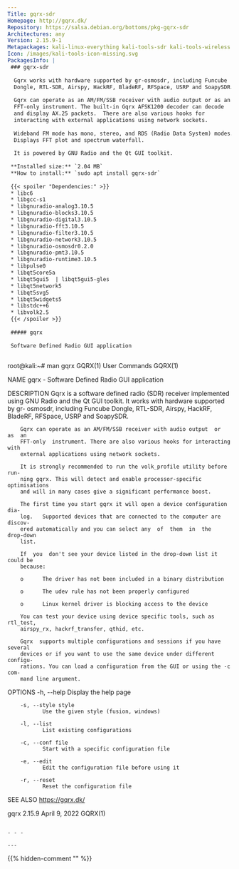 ```yaml
---
Title: gqrx-sdr
Homepage: http://gqrx.dk/
Repository: https://salsa.debian.org/bottoms/pkg-gqrx-sdr
Architectures: any
Version: 2.15.9-1
Metapackages: kali-linux-everything kali-tools-sdr kali-tools-wireless 
Icon: /images/kali-tools-icon-missing.svg
PackagesInfo: |
 ### gqrx-sdr
 
  Gqrx works with hardware supported by gr-osmosdr, including Funcube
  Dongle, RTL-SDR, Airspy, HackRF, BladeRF, RFSpace, USRP and SoapySDR.
   
  Gqrx can operate as an AM/FM/SSB receiver with audio output or as an
  FFT-only instrument. The built-in Gqrx AFSK1200 decoder can decode
  and display AX.25 packets.  There are also various hooks for
  interacting with external applications using network sockets.
   
  Wideband FM mode has mono, stereo, and RDS (Radio Data System) modes.
  Displays FFT plot and spectrum waterfall.
   
  It is powered by GNU Radio and the Qt GUI toolkit.
 
 **Installed size:** `2.04 MB`  
 **How to install:** `sudo apt install gqrx-sdr`  
 
 {{< spoiler "Dependencies:" >}}
 * libc6 
 * libgcc-s1 
 * libgnuradio-analog3.10.5 
 * libgnuradio-blocks3.10.5 
 * libgnuradio-digital3.10.5 
 * libgnuradio-fft3.10.5 
 * libgnuradio-filter3.10.5 
 * libgnuradio-network3.10.5 
 * libgnuradio-osmosdr0.2.0 
 * libgnuradio-pmt3.10.5 
 * libgnuradio-runtime3.10.5 
 * libpulse0 
 * libqt5core5a 
 * libqt5gui5  | libqt5gui5-gles 
 * libqt5network5 
 * libqt5svg5 
 * libqt5widgets5 
 * libstdc++6 
 * libvolk2.5 
 {{< /spoiler >}}
 
 ##### gqrx
 
 Software Defined Radio GUI application
 
 ```
 root@kali:~# man gqrx
 GQRX(1)                          User Commands                         GQRX(1)
 
 NAME
        gqrx - Software Defined Radio GUI application
 
 DESCRIPTION
        Gqrx  is  a software defined radio (SDR) receiver implemented using GNU
        Radio and the Qt GUI toolkit. It works with hardware supported  by  gr-
        osmosdr,  including  Funcube  Dongle, RTL-SDR, Airspy, HackRF, BladeRF,
        RFSpace, USRP and SoapySDR.
 
        Gqrx can operate as an AM/FM/SSB receiver with audio output  or  as  an
        FFT-only  instrument. There are also various hooks for interacting with
        external applications using network sockets.
 
        It is strongly recommended to run the volk_profile utility before  run-
        ning gqrx. This will detect and enable processor-specific optimisations
        and will in many cases give a significant performance boost.
 
        The first time you start gqrx it will open a device configuration  dia-
        log.   Supported devices that are connected to the computer are discov-
        ered automatically and you can select any  of  them  in  the  drop-down
        list.
 
        If  you  don't see your device listed in the drop-down list it could be
        because:
 
        o      The driver has not been included in a binary distribution
 
        o      The udev rule has not been properly configured
 
        o      Linux kernel driver is blocking access to the device
 
        You can test your device using device specific tools, such as rtl_test,
        airspy_rx, hackrf_transfer, qthid, etc.
 
        Gqrx  supports multiple configurations and sessions if you have several
        devices or if you want to use the same device under different  configu-
        rations. You can load a configuration from the GUI or using the -c com-
        mand line argument.
 
 OPTIONS
        -h, --help
               Display the help page
 
        -s, --style style
               Use the given style (fusion, windows)
 
        -l, --list
               List existing configurations
 
        -c, --conf file
               Start with a specific configuration file
 
        -e, --edit
               Edit the configuration file before using it
 
        -r, --reset
               Reset the configuration file
 
 SEE ALSO
        https://gqrx.dk/
 
 gqrx 2.15.9                      April 9, 2022                         GQRX(1)
 ```
 
 - - -
 
---
```

{{% hidden-comment "<!--Do not edit anything above this line-->" %}}
